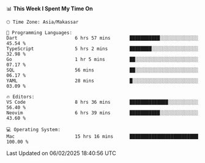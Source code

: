 <!--START_SECTION:waka-->
📊 **This Week I Spent My Time On** 

```text
🕑︎ Time Zone: Asia/Makassar

💬 Programming Languages: 
Dart                     6 hrs 57 mins       ███████████░░░░░░░░░░░░░░   45.54 % 
TypeScript               5 hrs 2 mins        ████████░░░░░░░░░░░░░░░░░   32.98 % 
Go                       1 hr 5 mins         ██░░░░░░░░░░░░░░░░░░░░░░░   07.17 % 
SQL                      56 mins             ██░░░░░░░░░░░░░░░░░░░░░░░   06.17 % 
YAML                     28 mins             █░░░░░░░░░░░░░░░░░░░░░░░░   03.09 % 

🔥 Editors: 
VS Code                  8 hrs 36 mins       ██████████████░░░░░░░░░░░   56.40 % 
Neovim                   6 hrs 39 mins       ███████████░░░░░░░░░░░░░░   43.60 % 

💻 Operating System: 
Mac                      15 hrs 16 mins      █████████████████████████   100.00 % 
```


 Last Updated on 06/02/2025 18:40:56 UTC
<!--END_SECTION:waka-->
